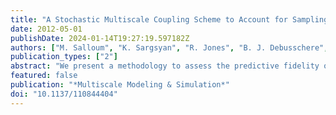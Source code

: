 ```yaml
---
title: "A Stochastic Multiscale Coupling Scheme to Account for Sampling Noise in Atomistic-to-Continuum Simulations"
date: 2012-05-01
publishDate: 2024-01-14T19:27:19.597182Z
authors: ["M. Salloum", "K. Sargsyan", "R. Jones", "B. J. Debusschere", "H. N. Najm", "H. Adalsteinsson"]
publication_types: ["2"]
abstract: "We present a methodology to assess the predictive fidelity of multiscale simulations by incorporating uncertainty in the information exchanged between the atomistic and continuum simulation components. Focusing on uncertainty due to finite sampling in molecular dynamics (MD) simulations, we present an iterative stochastic coupling algorithm that relies on Bayesian inference to build polynomial chaos expansions for the variables exchanged across the atomistic-continuum interface. We consider a simple Couette flow model where velocities are exchanged between the atomistic and continuum components. To alleviate the burden of running expensive MD simulations at every iteration, a surrogate model is constructed from which samples can be efficiently drawn as data for the Bayesian inference. Results show convergence of the coupling algorithm at a reasonable number of iterations. The uncertainty associated with the exchanged variables significantly depends on the amount of data sampled from the MD simulations and on the width of the time averaging window used in the MD simulations. Sequential Bayesian updating is also implemented in order to enhance the accuracy of the stochastic algorithm predictions."
featured: false
publication: "*Multiscale Modeling & Simulation*"
doi: "10.1137/110844404"
---
```


